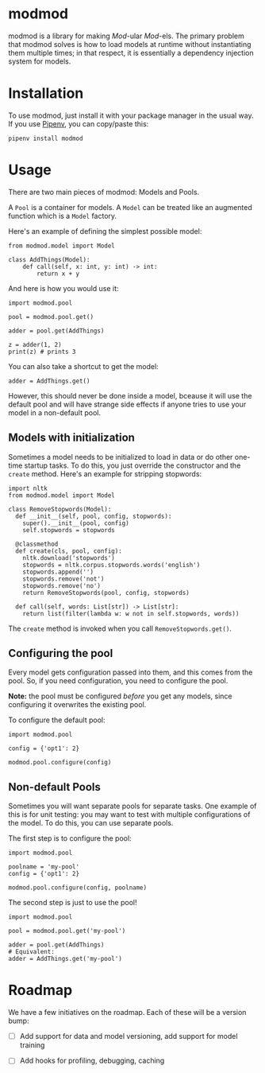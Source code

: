 
# modmod

modmod is a library for making *Mod*-ular *Mod*-els. The primary problem that
modmod solves is how to load models at runtime without instantiating them
multiple times; in that respect, it is essentially a dependency injection
system for models.

# Installation

To use modmod, just install it with your package manager in the usual way. If
you use [Pipenv](https://docs.pipenv.org/), you can copy/paste this:

```
pipenv install modmod
```

# Usage

There are two main pieces of modmod: Models and Pools.

A `Pool` is a container for models. A `Model` can be treated like an augmented
function which is a `Model` factory.

Here's an example of defining the simplest possible model:

```
from modmod.model import Model

class AddThings(Model):
    def call(self, x: int, y: int) -> int:
        return x + y
```

And here is how you would use it:

```
import modmod.pool

pool = modmod.pool.get()

adder = pool.get(AddThings)

z = adder(1, 2)
print(z) # prints 3
```

You can also take a shortcut to get the model:

```
adder = AddThings.get()
```

However, this should never be done inside a model, bceause it will use the
default pool and will have strange side effects if anyone tries to use your
model in a non-default pool.

## Models with initialization

Sometimes a model needs to be initialized to load in data or do other one-time
startup tasks. To do this, you just override the constructor and the `create`
method. Here's an example for stripping stopwords:

```
import nltk
from modmod.model import Model

class RemoveStopwords(Model):
  def __init__(self, pool, config, stopwords):
    super().__init__(pool, config)
    self.stopwords = stopwords

  @classmethod
  def create(cls, pool, config):
    nltk.download('stopwords')
    stopwords = nltk.corpus.stopwords.words('english')
    stopwords.append('')
    stopwords.remove('not')
    stopwords.remove('no')
    return RemoveStopwords(pool, config, stopwords)

  def call(self, words: List[str]) -> List[str]:
    return list(filter(lambda w: w not in self.stopwords, words))
```

The `create` method is invoked when you call `RemoveStopwords.get()`.


## Configuring the pool

Every model gets configuration passed into them, and this comes from the pool.
So, if you need configuration, you need to configure the pool.

**Note:** the pool must be configured *before* you get any models, since
configuring it overwrites the existing pool.

To configure the default pool:

```
import modmod.pool

config = {'opt1': 2}

modmod.pool.configure(config)
```

## Non-default Pools

Sometimes you will want separate pools for separate tasks. One example of this
is for unit testing: you may want to test with multiple configurations of the
model. To do this, you can use separate pools.

The first step is to configure the pool:

```
import modmod.pool

poolname = 'my-pool'
config = {'opt1': 2}

modmod.pool.configure(config, poolname)
```

The second step is just to use the pool!

```
import modmod.pool

pool = modmod.pool.get('my-pool')

adder = pool.get(AddThings)
# Equivalent:
adder = AddThings.get('my-pool')
```

# Roadmap

We have a few initiatives on the roadmap. Each of these will be a version bump:

* [ ] Add support for data and model versioning, add support for model training
* [ ] Add hooks for profiling, debugging, caching


